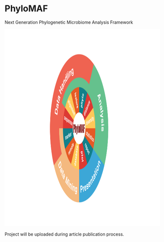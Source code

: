 # PhyloMAF
Next Generation Phylogenetic Microbiome Analysis Framework

<img src="PhyloMAF_LOGO.png" width="1280" height="640">

Project will be uploaded during article publication process.
